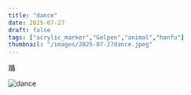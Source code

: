 ```yaml
---
title: "dance"
date: 2025-07-27
draft: false
tags: ["acrylic_marker","Gelpen","animal","hanfu"]
thumbnail: "/images/2025-07-27dance.jpeg"
---
```


踊

![dance](/images/2025-07-27dance.jpeg)